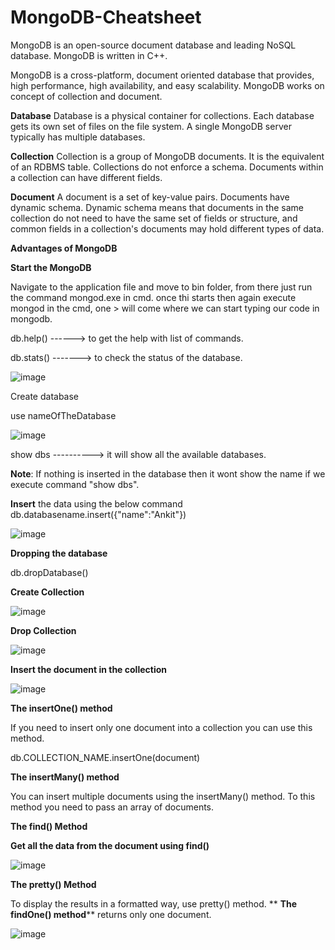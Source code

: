 # MongoDB-Cheatsheet

MongoDB is an open-source document database and leading NoSQL database. MongoDB is written in C++.

MongoDB is a cross-platform, document oriented database that provides, high performance, high availability, and easy scalability. MongoDB works on concept of collection and document.

**Database**
Database is a physical container for collections. Each database gets its own set of files on the file system. A single MongoDB server typically has multiple databases.

**Collection**
Collection is a group of MongoDB documents. It is the equivalent of an RDBMS table. Collections do not enforce a schema. Documents within a collection can have different fields.

**Document**
A document is a set of key-value pairs. Documents have dynamic schema. Dynamic schema means that documents in the same collection do not need to have the same set of fields or structure, and common fields in a collection's documents may hold different types of data.

**Advantages of MongoDB**


**Start the MongoDB**

Navigate to the application file and move to bin folder, from there just run the command mongod.exe in cmd. once thi starts then again execute mongod in the cmd, one > will come where we can start typing our code in mongodb.

db.help()   ------> to get the help with list of commands.

db.stats() -------> to check the status of the database.

![image](https://user-images.githubusercontent.com/64415303/150676582-b09770a6-7e8d-462a-ba65-1be370816a64.png)


Create database

use nameOfTheDatabase

![image](https://user-images.githubusercontent.com/64415303/150676438-e4f818fd-f07c-45e2-a983-da4c5b130a28.png)

show dbs ----------> it will show all the available databases.

**Note**: If nothing is inserted in the database then it wont show the name if we execute command "show dbs".

**Insert** the data using the below command
db.databasename.insert({"name":"Ankit"})

![image](https://user-images.githubusercontent.com/64415303/150676752-4d5a3100-e42b-4b53-8691-609cdd77581c.png)

**Dropping the database**

db.dropDatabase()

**Create Collection**

![image](https://user-images.githubusercontent.com/64415303/150676925-c9143c51-877b-410b-9c47-39f06656805f.png)

**Drop Collection**

![image](https://user-images.githubusercontent.com/64415303/150677016-e7e0873c-f02f-45a2-8001-1a6dd738fff6.png)

**Insert the document in the collection**

![image](https://user-images.githubusercontent.com/64415303/150677272-bc6b86ee-a15c-4a1d-b21a-28175cc74f65.png)

**The insertOne() method**

If you need to insert only one document into a collection you can use this method.

db.COLLECTION_NAME.insertOne(document)

**The insertMany() method**

You can insert multiple documents using the insertMany() method. To this method you need to pass an array of documents.

**The find() Method**

**Get all the data from the document using find()**

![image](https://user-images.githubusercontent.com/64415303/150677415-f2d82896-67e5-424b-8748-8127ab8e88b7.png)

**The pretty() Method**

To display the results in a formatted way, use pretty() method.
**
**The findOne() method****
returns only one document.

![image](https://user-images.githubusercontent.com/64415303/150677593-c91768cb-a1a3-4afc-9998-a8857d5872bc.png)




